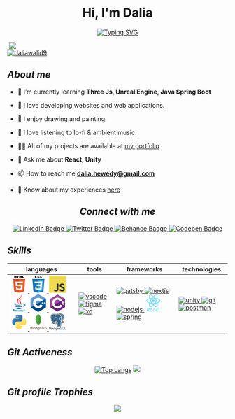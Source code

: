 <!-- <img src="https://raw.githubusercontent.com/ABSphreak/ABSphreak/master/gifs/Hi.gif" width="30px"> -->
<h1 align="center">Hi, I'm Dalia</h1>

<div align="center">
  
[![Typing SVG](http://readme-typing-svg.herokuapp.com?size=24&center=true&vCenter=true&lines=CS+Engineering+masters+student;Teaching+Assistant+@+GUC;AR%2FXR+Enthusiast;Game-dev+Enthusiast)](https://git.io/typing-svg)
  
</div>

<img src="https://user-images.githubusercontent.com/47950134/164934405-d7b46e3b-09f0-4cc6-9c36-2fe153c0d775.png" width="500px" align="right">

<p align="left"> <a href="https://twitter.com/daliawalid9" target="blank"><img src="https://img.shields.io/twitter/follow/daliawalid9?logo=twitter&style=for-the-badge" alt="daliawalid9" /></a> </p>
</p>

<!-- <p align="left"> <img src="https://komarev.com/ghpvc/?username=daliaw&label=Profile%20views&color=0e75b6&style=flat" alt="daliaw" /> </p>
 -->
<h2 align="left"><i><b>About me </i></b></h2>

- 🌱 I’m currently learning **Three Js, Unreal Engine, Java Spring Boot**

- 💁‍ I love developing websites and web applications.

- 🎨 I enjoy drawing and painting. 

- 🎵 I love listening to lo-fi & ambient music.

- 👨‍💻 All of my projects are available at [my portfolio](https://daliawalid.netlify.app/)

- 💬 Ask me about **React, Unity**

- 📫 How to reach me **dalia.hewedy@gmail.com**

- 📄 Know about my experiences [here](https://drive.google.com/file/d/1CYqharjxDlPxbNTEUNsOb5AWUuShDjOu/view?usp=sharing)

<h2 align="center"><i><b> Connect with me </b></i></h2>
<p align="center">
<!-- <img src='https://raw.githubusercontent.com/ShahriarShafin/ShahriarShafin/main/Assets/handshake.gif' width="100px">  -->
  <div id="badges"  align="center">
  <a href="https://www.linkedin.com/in/dalia-walid/">
    <img src="https://img.shields.io/badge/LinkedIn-blueviolet?style=for-the-badge&logo=linkedin&logoColor=white" alt="LinkedIn Badge"/>
  </a>

  <a href="https://twitter.com/daliawalid9">
    <img src="https://img.shields.io/badge/Twitter-blue?style=for-the-badge&logo=twitter&logoColor=white" alt="Twitter Badge"/>
  </a>
    
   <a href="https://www.behance.net/daliawalid">
    <img src="https://img.shields.io/badge/Behance-ff69b4?style=for-the-badge&logo=behance&logoColor=white" alt="Behance Badge"/>
  </a> 
    
  <a href="https://codepen.io/daliaw">
    <img src="https://img.shields.io/badge/codepen-9cf?style=for-the-badge&logo=codepen&logoColor=white" alt="Codepen Badge"/>
  </a>
    
  
</div>

<h2><i><b> Skills </i></b></h2>
<!-- <img src = "https://media2.giphy.com/media/QssGEmpkyEOhBCb7e1/giphy.gif?cid=ecf05e47a0n3gi1bfqntqmob8g9aid1oyj2wr3ds3mg700bl&rid=giphy.gif" width = 32px>  -->
<div align="center">

| languages  | tools | frameworks  | technologies |   
|---|---|---|---|
<a href="https://www.w3.org/html/" target="_blank" rel="noreferrer"> <img src="https://raw.githubusercontent.com/devicons/devicon/master/icons/html5/html5-original-wordmark.svg" alt="html5" width="40" height="40"/> </a> <a href="https://www.w3schools.com/css/" target="_blank" rel="noreferrer"> <img src="https://raw.githubusercontent.com/devicons/devicon/master/icons/css3/css3-original-wordmark.svg" alt="css3" width="40" height="40"/> </a> <a href="https://developer.mozilla.org/en-US/docs/Web/JavaScript" target="_blank" rel="noreferrer"> <img src="https://raw.githubusercontent.com/devicons/devicon/master/icons/javascript/javascript-original.svg" alt="javascript" width="40" height="40"/> </a> <a href="https://www.java.com" target="_blank" rel="noreferrer"> <img src="https://raw.githubusercontent.com/devicons/devicon/master/icons/java/java-original.svg" alt="java" width="40" height="40"/> </a>  <a href="https://www.w3schools.com/cpp/" target="_blank" rel="noreferrer"> <img src="https://raw.githubusercontent.com/devicons/devicon/master/icons/cplusplus/cplusplus-original.svg" alt="cplusplus" width="40" height="40"/> </a>  <a href="https://www.w3schools.com/cs/" target="_blank" rel="noreferrer"> <img src="https://raw.githubusercontent.com/devicons/devicon/master/icons/csharp/csharp-original.svg" alt="csharp" width="40" height="40"/> </a> <a href="https://www.python.org" target="_blank" rel="noreferrer"> <img src="https://raw.githubusercontent.com/devicons/devicon/master/icons/python/python-original.svg" alt="python" width="40" height="40"/> </a> <a href="https://www.mongodb.com/" target="_blank" rel="noreferrer"> <img src="https://raw.githubusercontent.com/devicons/devicon/master/icons/mongodb/mongodb-original-wordmark.svg" alt="mongodb" width="40" height="40"/> </a> <a href="https://www.postgresql.org" target="_blank" rel="noreferrer"> <img src="https://raw.githubusercontent.com/devicons/devicon/master/icons/postgresql/postgresql-original-wordmark.svg" alt="postgresql" width="40" height="40"/> </a> | <a href="https://code.visualstudio.com/" target="_blank" rel="noreferrer"> <img src="https://upload.vectorlogo.zone/logos/visualstudio_code/images/0aea25bb-27bb-427f-8d65-f999bf0cba67.svg" alt="vscode" width="40" height="40"/> </a> <a href="https://www.figma.com/" target="_blank" rel="noreferrer"> <img src="https://www.vectorlogo.zone/logos/figma/figma-icon.svg" alt="figma" width="40" height="40"/> </a> <a href="https://www.adobe.com/products/xd.html" target="_blank" rel="noreferrer"> <img src="https://cdn.worldvectorlogo.com/logos/adobe-xd.svg" alt="xd" width="40" height="40"/> </a> | <a href="https://www.gatsbyjs.com/" target="_blank" rel="noreferrer"> <img src="https://www.vectorlogo.zone/logos/gatsbyjs/gatsbyjs-icon.svg" alt="gatsby" width="40" height="40"/> </a> <a href="https://nextjs.org/" target="_blank" rel="noreferrer"> <img src="https://upload.vectorlogo.zone/logos/nextjs/images/60eff509-53dd-4280-92e7-7318fa02e934.svg" alt="nextjs" width="40" height="40"/> </a> <a href="https://nodejs.org" target="_blank" rel="noreferrer"> <img src="https://www.vectorlogo.zone/logos/nodejs/nodejs-icon.svg" alt="nodejs" width="40" height="40"/> </a> <a href="https://reactjs.org/" target="_blank" rel="noreferrer"> <img src="https://raw.githubusercontent.com/devicons/devicon/master/icons/react/react-original-wordmark.svg" alt="react" width="40" height="40"/> </a> <a href="https://spring.io/" target="_blank" rel="noreferrer"> <img src="https://www.vectorlogo.zone/logos/springio/springio-icon.svg" alt="spring" width="40" height="40"/> </a> | <a href="https://unity.com/" target="_blank" rel="noreferrer"> <img src="https://www.vectorlogo.zone/logos/unity3d/unity3d-icon.svg" alt="unity" width="40" height="40"/> </a> <a href="https://git-scm.com/" target="_blank" rel="noreferrer"> <img src="https://www.vectorlogo.zone/logos/git-scm/git-scm-icon.svg" alt="git" width="40" height="40"/> </a> <a href="https://postman.com" target="_blank" rel="noreferrer"> <img src="https://www.vectorlogo.zone/logos/getpostman/getpostman-icon.svg" alt="postman" width="40" height="40"/> </a>
</div>

<h2><i><b> Git Activeness </i></b> </h2>
<!-- <img src="https://media.giphy.com/media/W5eoZHPpUx9sapR0eu/giphy.gif" width="38px alt="Git">
 -->
<div align="center">
   
   [![Top Langs](https://github-readme-stats.vercel.app/api/top-langs/?username=daliaw&layout=compact&hide=html,hack,css&theme=dracula)](https://github.com/Ahmed-dev-dragon) 
  <img  height=' 165px' src="https://github-readme-stats.vercel.app/api?username=daliaw&show_icons=true&theme=dracula&count_private=true">
</div>
  

<!-- <div id="badges"  align="center">

<img  height=' 270px' src="https://activity-graph.herokuapp.com/graph?username=daliaw&bg_color=282A36&color=00ffff&line=DD6387&point=ffffff&area=true&hide_border=false"/>
</div> -->

<h2><i><b> Git profile Trophies </b></i></h2>
<!-- <img src="https://media.giphy.com/media/QaMcXSekUWx7aogAUr/giphy.gif" width="38px alt="Git trophies">  -->
<div align="center">
  <img src="https://github-profile-trophy.vercel.app/?username=daliaw&column=7&theme=dracula" />
</div>
<br>

<!-- -----
Credits: [Dalia Walid](https://github.com/DaliaW)

Last Edited on: 3/05/2022 -->
